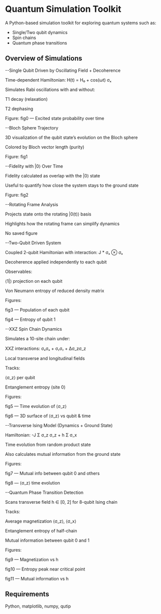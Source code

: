 # Quantum Simulation Toolkit

A Python-based simulation toolkit for exploring quantum systems such as:

- Single/Two qubit dynamics
- Spin chains
- Quantum phase transitions
## Overview of Simulations
--Single Qubit Driven by Oscillating Field + Decoherence

Time-dependent Hamiltonian: H(t) = H₀ + cos(ωt) σₓ

Simulates Rabi oscillations with and without:

T1 decay (relaxation)

T2 dephasing

Figure: fig0 — Excited state probability over time

--Bloch Sphere Trajectory

3D visualization of the qubit state’s evolution on the Bloch sphere

Colored by Bloch vector length (purity)

Figure: fig1

--Fidelity with |0⟩ Over Time

Fidelity calculated as overlap with the |0⟩ state

Useful to quantify how close the system stays to the ground state

Figure: fig2

--Rotating Frame Analysis

Projects state onto the rotating |0(t)⟩ basis

Highlights how the rotating frame can simplify dynamics

No saved figure

--Two-Qubit Driven System

Coupled 2-qubit Hamiltonian with interaction: J * σₓ ⊗ σₓ

Decoherence applied independently to each qubit

Observables:

⟨1|⟩ projection on each qubit

Von Neumann entropy of reduced density matrix

Figures:

fig3 — Population of each qubit

fig4 — Entropy of qubit 1

--XXZ Spin Chain Dynamics

Simulates a 10-site chain under:

XXZ interactions: σₓσₓ + σᵧσᵧ + Δσ_zσ_z

Local transverse and longitudinal fields

Tracks:

⟨σ_z⟩ per qubit

Entanglement entropy (site 0)

Figures:

fig5 — Time evolution of ⟨σ_z⟩

fig6 — 3D surface of ⟨σ_z⟩ vs qubit & time

--Transverse Ising Model (Dynamics + Ground State)

Hamiltonian: -J Σ σ_z σ_z + h Σ σ_x

Time evolution from random product state

Also calculates mutual information from the ground state

Figures:

fig7 — Mutual info between qubit 0 and others

fig8 — ⟨σ_z⟩ time evolution

--Quantum Phase Transition Detection

Scans transverse field h ∈ [0, 2] for 8-qubit Ising chain

Tracks:

Average magnetization ⟨σ_z⟩, ⟨σ_x⟩

Entanglement entropy of half-chain

Mutual information between qubit 0 and 1

Figures:

fig9 — Magnetization vs h

fig10 — Entropy peak near critical point

fig11 — Mutual information vs h
## Requirements
Python, matplotlib, numpy, qutip
